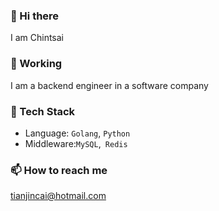 ### 👋 Hi there 

I am Chintsai

### 🔭 Working
I am a backend engineer in a software company

<!--
**JackTJC/JackTJC** is a ✨ _special_ ✨ repository because its `README.md` (this file) appears on your GitHub profile.

Here are some ideas to get you started:

- 🔭 I’m currently working on ...
- 🌱 I’m currently learning ...
- 👯 I’m looking to collaborate on ...
- 🤔 I’m looking for help with ...
- 💬 Ask me about ...
- 📫 How to reach me: ...
- 😄 Pronouns: ...
- ⚡ Fun fact: ...
-->

### 🌱 Tech Stack

- Language: `Golang`, `Python`
- Middleware:`MySQL`,` Redis`


### 📫 How to reach me

tianjincai@hotmail.com


